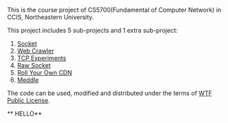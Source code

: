 This is the course project of CS5700(Fundamental of Computer Network) in CCIS, Northeastern University.

This project includes 5 sub-projects and 1 extra sub-project:

1. [Socket](http://david.choffnes.com/classes/cs4700sp14/project1.php)
2. [Web Crawler](http://david.choffnes.com/classes/cs4700sp14/project2.php)
3. [TCP Experiments](http://david.choffnes.com/classes/cs4700sp14/project3.php)
4. [Raw Socket](http://david.choffnes.com/classes/cs4700sp14/project4.php)
5. [Roll Your Own CDN](http://david.choffnes.com/classes/cs4700sp14/project5.php)
6. [Meddle](http://david.choffnes.com/classes/cs4700sp14/projectMeddle.php)

The code can be used, modified and distributed under the terms of [WTF Public License](http://www.wtfpl.net/). 

** HELLO**

